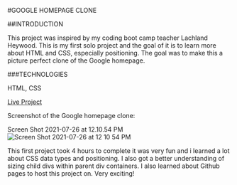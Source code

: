 #GOOGLE HOMEPAGE CLONE

##INTRODUCTION

This project was inspired by my coding boot camp teacher Lachland Heywood. This is my first solo project and the goal of it is to learn more about HTML and CSS, especially positioning. The goal was to make this a picture perfect clone of the Google homepage.

###TECHNOLOGIES

HTML, CSS

[Live Project](https://jalillateef.github.io/Google-Homepage-Clone-Project/)

Screenshot of the Google homepage clone:

Screen Shot 2021-07-26 at 12.10.54 PM![Screen Shot 2021-07-26 at 12 10 54 PM](https://user-images.githubusercontent.com/84736245/127038480-271a0ed1-335e-4d2a-8fbb-6bdd39d0e0c4.png)

This first project took 4 hours to complete it was very fun and i learned a lot about CSS data types and positioning. I also got a better understanding of sizing child divs within parent div containers. I also learned about Github pages to host this project on. Very exciting!







